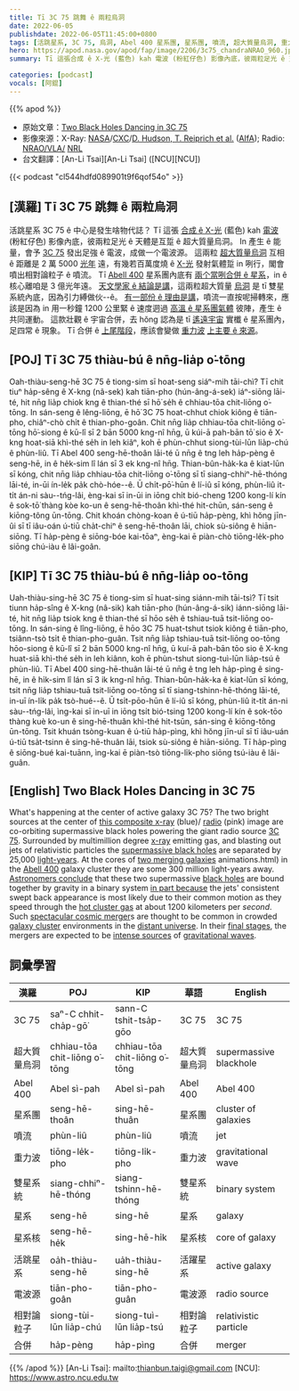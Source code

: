 ```yaml
---
title: Tī 3C 75 跳舞 ê 兩粒烏洞
date: 2022-06-05
publishdate: 2022-06-05T11:45:00+0800
tags: [活跳星系, 3C 75, 烏洞, Abel 400 星系團, 星系團, 噴流, 超大質量烏洞, 重力波, 雙星系統, 星系, 星系核, 電波源, 相對論粒子, 合併]
hero: https://apod.nasa.gov/apod/fap/image/2206/3c75_chandraNRAO_960.jpg
summary: Tī 這張合成 ê X-光 (藍色) kah 電波 (粉紅仔色) 影像內底，彼兩粒足光 ê 天體是互踅 ê 超大質量烏洞。

categories: [podcast]
vocals: [阿錕]
---
```


{{% apod %}}

- 原始文章：[Two Black Holes Dancing in 3C 75](https://apod.nasa.gov/apod/ap220605.html)
- 影像來源：X-Ray: [NASA](https://www.nasa.gov/)/[CXC](https://chandra.harvard.edu/)/[D. Hudson, T. Reiprich et al.](https://arxiv.org/abs/astro-ph/0603272) ([AIfA](http://www.astro.uni-bonn.de/)); Radio: [NRAO/VLA/](https://www.vla.nrao.edu/) [NRL](https://www.nrl.navy.mil/)
- 台文翻譯：[An-Li Tsai][An-Li Tsai] ([NCU][NCU])

{{< podcast "cl544hdfd089901t9f6qof54o" >}}

## [漢羅] Tī 3C 75 跳舞 ê 兩粒烏洞
活跳星系 3C 75 ê 中心是發生啥物代誌？
Tī 這張 [合成 ê X-光][this composite x-ray] (藍色) kah [電波][radio] (粉紅仔色) 影像內底，彼兩粒足光 ê 天體是互踅 ê 超大質量烏洞。
In 產生 ê 能量，會予 [3C 75][3C 75] 發出足強 ê 電波，成做一个電波源。
這兩粒 [超大質量烏洞][supermassive black holes] 互相 ê 距離是 2 萬 5000 [光年][light-years] 遠，有幾若百萬度燒 ê [X-光][x-ray] 發射氣體踅 in 咧行，閣會噴出相對論粒子 ê 噴流。
Tī [Abell 400][Abell 400] 星系團內底有 [兩个當咧合併 ê 星系][two merging galaxies]，in ê 核心離咱是 3 億光年遠。
[天文學家 ê 結論是講][Astronomers conclude]，這兩粒超大質量 [烏洞][black holes] 是 tī 雙星系統內底，因為引力縛做伙--ê。
[有一部份 ê 理由是講][in part because]，噴流一直按呢掃轉來，應該是因為 in 用一秒鐘 1200 公里緊 ê 速度迵過 [高溫 ê 星系團氣體][hot cluster gas] 彼陣，產生 ê 共同運動。
這款壯觀 ê 宇宙合併，去 hŏng 認為是 tī [遙遠宇宙][distant universe t] 實櫼 ê 星系團內，足四常 ê 現象。
Tī 合併 ê [上尾階段][final stages]，應該會變做 [重力波][gravitational waves] [上主要 ê 來源][intense sources]。

## [POJ] Tī 3C 75 thiàu-bú ê nn̄g-lia̍p o͘-tōng
Oah-thiàu-seng-hē 3C 75 ê tiong-sim sī hoat-seng siáⁿ-mih tāi-chì?
Tī chit tiuⁿ ha̍p-sêng ê X-kng (nâ-sek) kah tiān-pho (hún-âng-á-sek) iáⁿ-siōng lāi-té, hit nn̄g lia̍p chiok kng ê thian-thé sī hō͘ se̍h ê chhiau-tōa chit-liōng o͘-tōng.
In sán-seng ê lêng-liōng, ē hō͘ 3C 75 hoat-chhut chiok kiông ê tiān-pho, chiâⁿ-chò chi̍t ê thian-pho-goân.
Chit nn̄g lia̍p chhiau-tōa chit-liōng o͘-tōng hō͘-siong ê kū-lî sī 2 bān 5000 kng-nî hn̄g, ū kúi-ā pah-bān tō͘ sio ê X-kng hoat-siā khì-thé se̍h in leh kiâⁿ, koh ē phùn-chhut siong-tùi-lūn lia̍p-chú ê phùn-liû.
Tī Abel 400 seng-hē-thoân lāi-té ū nn̄g ê tng leh ha̍p-pèng ê seng-hē, in ê he̍k-sim lî lán sī 3 ek kng-nî hn̄g.
Thian-bûn-ha̍k-ka ê kiat-lūn sī kóng, chit nn̄g lia̍p chhiau-tōa chit-liōng o͘-tōng sī tī siang-chhiⁿ-hē-thóng lāi-té, in-ūi ín-le̍k pa̍k chò-hóe--ê.
Ū chi̍t-pō͘-hūn ê lí-iû sī kóng, phùn-liû it-ti̍t án-ni sàu--tńg-lâi, èng-kai sī in-ūi in iōng chi̍t bió-cheng 1200 kong-lí kín ê sok-tō͘ thàng kòe ko-un ê seng-hē-thoân khì-thé hit-chūn, sán-seng ê kiōng-tông ūn-tōng.
Chit khoán chòng-koan ê ú-tiū ha̍p-pèng, khì hŏng jīn-ûi sī tī iâu-oán ú-tiū cha̍t-chiⁿ ê seng-hē-thoân lāi, chiok sù-siông ê hiān-siōng.
Tī ha̍p-pèng ê siōng-bóe kai-tōaⁿ, èng-kai ē piàn-chò tiōng-le̍k-pho siōng chú-iàu ê lâi-goân.

## [KIP] Tī 3C 75 thiàu-bú ê nn̄g-lia̍p oo-tōng
Uah-thiàu-sing-hē 3C 75 ê tiong-sim sī huat-sing siánn-mih tāi-tsì?
Tī tsit tiunn ha̍p-sîng ê X-kng (nâ-sik) kah tiān-pho (hún-âng-á-sik) iánn-siōng lāi-té, hit nn̄g lia̍p tsiok kng ê thian-thé sī hōo se̍h ê tshiau-tuā tsit-liōng oo-tōng.
In sán-sing ê lîng-liōng, ē hōo 3C 75 huat-tshut tsiok kiông ê tiān-pho, tsiânn-tsò tsi̍t ê thian-pho-guân.
Tsit nn̄g lia̍p tshiau-tuā tsit-liōng oo-tōng hōo-siong ê kū-lî sī 2 bān 5000 kng-nî hn̄g, ū kuí-ā pah-bān tōo sio ê X-kng huat-siā khì-thé se̍h in leh kiânn, koh ē phùn-tshut siong-tuì-lūn lia̍p-tsú ê phùn-liû.
Tī Abel 400 sing-hē-thuân lāi-té ū nn̄g ê tng leh ha̍p-pìng ê sing-hē, in ê hi̍k-sim lî lán sī 3 ik kng-nî hn̄g.
Thian-bûn-ha̍k-ka ê kiat-lūn sī kóng, tsit nn̄g lia̍p tshiau-tuā tsit-liōng oo-tōng sī tī siang-tshinn-hē-thóng lāi-té, in-uī ín-li̍k pa̍k tsò-hué--ê.
Ū tsi̍t-pōo-hūn ê lí-iû sī kóng, phùn-liû it-ti̍t án-ni sàu--tńg-lâi, ìng-kai sī in-uī in iōng tsi̍t bió-tsing 1200 kong-lí kín ê sok-tōo thàng kuè ko-un ê sing-hē-thuân khì-thé hit-tsūn, sán-sing ê kiōng-tông ūn-tōng.
Tsit khuán tsòng-kuan ê ú-tiū ha̍p-pìng, khì hŏng jīn-uî sī tī iâu-uán ú-tiū tsa̍t-tsinn ê sing-hē-thuân lāi, tsiok sù-siông ê hiān-siōng.
Tī ha̍p-pìng ê siōng-bué kai-tuānn, ìng-kai ē piàn-tsò tiōng-li̍k-pho siōng tsú-iàu ê lâi-guân.

## [English] Two Black Holes Dancing in 3C 75
What's happening at the center of active galaxy 3C 75?
The two bright sources at the center of [this composite x-ray][this composite x-ray] (blue)/ [radio][radio] (pink) image are co-orbiting supermassive black holes powering the giant radio source [3C 75][3C 75].
Surrounded by multimillion degree [x-ray][x-ray] emitting gas, and blasting out jets of relativistic particles the [supermassive black holes][supermassive black holes] are separated by 25,000 [light-years][light-years].
At the cores of [two merging galaxies][this composite x-ray]
animations.html) in the [Abell 400][Abell 400] galaxy cluster they are some 300 million light-years away.
[Astronomers conclude][Astronomers conclude] that these two supermassive [black holes][black holes] are bound together by gravity in a binary system [in part because][in part because] the jets' consistent swept back appearance is most likely due to their common motion as they speed through the [hot cluster gas][hot cluster gas] at about 1200 kilometers per _second_.
Such [spectacular cosmic merger][spectacular cosmic merger]s are thought to be common in crowded [galaxy cluster][galaxy cluster] environments in the [distant universe][distant universe e].
In their [final stages][final stages], the mergers are expected to be [intense sources][intense sources] of [gravitational waves][gravitational waves].

## 詞彙學習

|漢羅|POJ|KIP|華語|English|
|-|-|-|-|-|
|3C 75|saⁿ-C chhit-cha̍p-gō͘|sann-C tshit-tsa̍p-gōo|3C 75|3C 75|
|超大質量烏洞|chhiau-tōa chit-liōng o͘-tōng|chhiau-tōa chit-liōng o͘-tōng|超大質量烏洞|supermassive blackhole|
|Abel 400|Abel sì-pah|Abel sì-pah|Abel 400|Abel 400|
|星系團|seng-hē-thoân|sing-hē-thuân|星系團|cluster of galaxies|
|噴流|phùn-liû|phùn-liû|噴流|jet|
|重力波|tiōng-le̍k-pho|tiōng-li̍k-pho|重力波|gravitational wave|
|雙星系統|siang-chhiⁿ-hē-thóng|siang-tshinn-hē-thóng|雙星系統|binary system|
|星系|seng-hē|sing-hē|星系|galaxy|
|星系核|seng-hē-he̍k|sing-hē-hi̍k|星系核|core of galaxy|
|活跳星系|oa̍h-thiàu-seng-hē|ua̍h-thiàu-sing-hē|活躍星系|active galaxy|
|電波源|tiān-pho-goân|tiān-pho-guân|電波源|radio source|
|相對論粒子|siong-tùi-lūn lia̍p-chú|siong-tuì-lūn lia̍p-tsú|相對論粒子|relativistic particle|
|合併|ha̍p-pèng|ha̍p-pìng|合併|merger|

{{% /apod %}}
[An-Li Tsai]: mailto:thianbun.taigi@gmail.com
[NCU]: https://www.astro.ncu.edu.tw


[this composite x-ray]:https://chandra.harvard.edu/photo/2006/a400/
[radio]:https://chandra.harvard.edu/photo/2006/a400/more.html
[3C 75]:https://en.wikipedia.org/wiki/3C_75
[x-ray]:https://science.nasa.gov/ems/11_xrays
[supermassive black holes]:https://astronomy.swin.edu.au/cosmos/S/Supermassive+Black+Hole
[light-years]:https://spaceplace.nasa.gov/light-year/en/
[two merging galaxies]:https://chandra.harvard.edu/photo/2006/a400/animations.html
[Abell 400]:https://en.wikipedia.org/wiki/Abell_400
[Astronomers conclude]:https://chandra.harvard.edu/press/06_releases/press_040606.html
[black holes]:https://apod.nasa.gov/htmltest/rjn_bht.html
[in part because]:https://ui.adsabs.harvard.edu/abs/2006A%26A...453..433H/abstract
[hot cluster gas]:https://apod.nasa.gov/apod/ap170504.html
[spectacular cosmic merger]:https://apod.nasa.gov/apod/ap071101.html
[galaxy cluster]:https://chandra.harvard.edu/xray_sources/galaxy_clusters.html
[distant universe e]:https://apod.nasa.gov/apod/ap220316.html
[distant universe t]:https://apod.tw/daily/20220316/
[final stages]:https://apod.nasa.gov/apod/ap190414.html
[intense sources]:https://images.wagwalkingweb.com/media/training_guides/cover-his-eyes/hero/cover-his-eyes.jpg
[gravitational waves]:https://apod.nasa.gov/apod/ap201104.html
